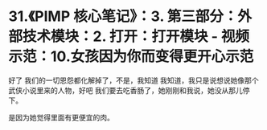 # 31.《PIMP 核心笔记》：3. 第三部分：外部技术模块：2. 打开：打开模块 - 视频示范：10.女孩因为你而变得更开心示范

好了 我们的一切恩怨都化解掉了，不是，我知道 我知道，我只是说想说她像那个武侠小说里来的人物，好吧 我们要去吃香肠了，她刚刚和我说，她没从那儿停下。

是因为她觉得里面有更便宜的肉。